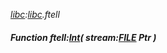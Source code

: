 _[libc](../../modules/libc/libc-module.md):[libc](../../modules/libc/libc-module.md).ftell_
##### Function ftell:[Int](../../modules/wonkey/wonkey-types-int.md)( stream:[FILE](../../modules/libc/libc-file.md) Ptr )
